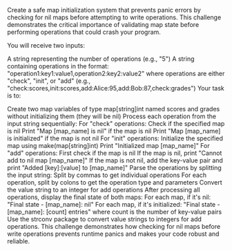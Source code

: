Create a safe map initialization system that prevents panic errors by checking for nil maps before attempting to write operations. This challenge demonstrates the critical importance of validating map state before performing operations that could crash your program.

You will receive two inputs:

A string representing the number of operations (e.g., "5")
A string containing operations in the format: "operation1:key1:value1,operation2:key2:value2" where operations are either "check", "init", or "add" (e.g., "check:scores,init:scores,add:Alice:95,add:Bob:87,check:grades")
Your task is to:

Create two map variables of type map[string]int named scores and grades without initializing them (they will be nil)
Process each operation from the input string sequentially:
For "check" operations:
Check if the specified map is nil
Print "Map [map_name] is nil" if the map is nil
Print "Map [map_name] is initialized" if the map is not nil
For "init" operations:
Initialize the specified map using make(map[string]int)
Print "Initialized map [map_name]"
For "add" operations:
First check if the map is nil
If the map is nil, print "Cannot add to nil map [map_name]"
If the map is not nil, add the key-value pair and print "Added [key]:[value] to [map_name]"
Parse the operations by splitting the input string:
Split by commas to get individual operations
For each operation, split by colons to get the operation type and parameters
Convert the value string to an integer for add operations
After processing all operations, display the final state of both maps:
For each map, if it's nil: "Final state - [map_name]: nil"
For each map, if it's initialized: "Final state - [map_name]: [count] entries" where count is the number of key-value pairs
Use the strconv package to convert value strings to integers for add operations. This challenge demonstrates how checking for nil maps before write operations prevents runtime panics and makes your code robust and reliable.